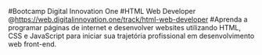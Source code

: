 #Bootcamp Digital Innovation One
#HTML Web Developer
@https://web.digitalinnovation.one/track/html-web-developer
#Aprenda a programar páginas de internet e desenvolver websites utilizando HTML, CSS e JavaScript para iniciar sua trajetória profissional em desenvolvimento web front-end.